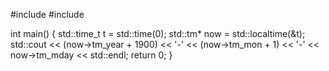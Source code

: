 #include <iostream>
#include <ctime>

int main() {
    std::time_t t = std::time(0);
    std::tm* now = std::localtime(&t);
    std::cout << (now->tm_year + 1900) << '-' 
              << (now->tm_mon + 1) << '-'
              <<  now->tm_mday
              << std::endl;
    return 0;
}
